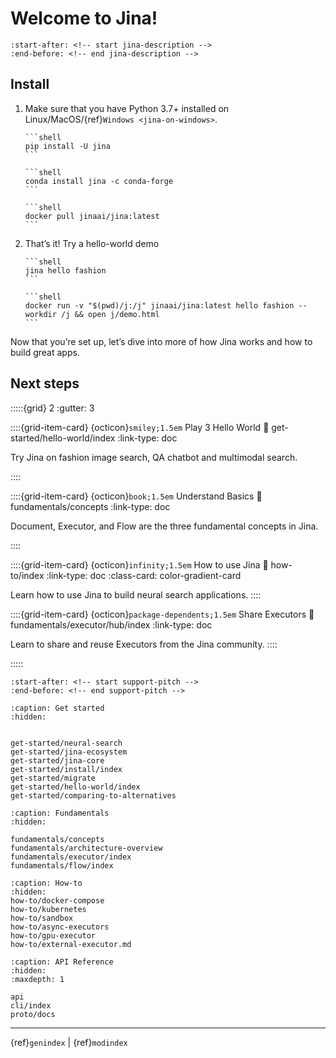 # Welcome to Jina!

```{include} ../README.md
:start-after: <!-- start jina-description -->
:end-before: <!-- end jina-description -->
```

## Install

1. Make sure that you have Python 3.7+ installed on Linux/MacOS/{ref}`Windows <jina-on-windows>`.

    ````{tab} via PyPI
    ```shell
    pip install -U jina
    ```
    ````
    ````{tab} via Conda
    ```shell
    conda install jina -c conda-forge
    ```
    ````
    ````{tab} via Docker
    ```shell
    docker pull jinaai/jina:latest
    ```
    ````

2. That’s it! Try a hello-world demo
   ````{tab} Run natively
   ```shell
   jina hello fashion
   ```
   ````
   ````{tab} Run in Docker
   ```shell
   docker run -v "$(pwd)/j:/j" jinaai/jina:latest hello fashion --workdir /j && open j/demo.html
   ```
   ````

Now that you’re set up, let’s dive into more of how Jina works and how to build great apps.

## Next steps

:::::{grid} 2
:gutter: 3


::::{grid-item-card} {octicon}`smiley;1.5em` Play 3 Hello World
:link: get-started/hello-world/index
:link-type: doc

Try Jina on fashion image search, QA chatbot and multimodal search.

::::

::::{grid-item-card} {octicon}`book;1.5em` Understand Basics
:link: fundamentals/concepts
:link-type: doc

Document, Executor, and Flow are the three fundamental concepts in Jina.

::::

::::{grid-item-card} {octicon}`infinity;1.5em` How to use Jina
:link: how-to/index
:link-type: doc
:class-card: color-gradient-card

Learn how to use Jina to build neural search applications.
::::

::::{grid-item-card} {octicon}`package-dependents;1.5em` Share Executors
:link: fundamentals/executor/hub/index
:link-type: doc

Learn to share and reuse Executors from the Jina community.
::::


:::::

```{include} ../README.md
:start-after: <!-- start support-pitch -->
:end-before: <!-- end support-pitch -->
```

```{toctree}
:caption: Get started
:hidden:


get-started/neural-search
get-started/jina-ecosystem
get-started/jina-core
get-started/install/index
get-started/migrate
get-started/hello-world/index
get-started/comparing-to-alternatives
```

```{toctree}
:caption: Fundamentals
:hidden:

fundamentals/concepts
fundamentals/architecture-overview
fundamentals/executor/index
fundamentals/flow/index
```

```{toctree}
:caption: How-to
:hidden:
how-to/docker-compose
how-to/kubernetes
how-to/sandbox
how-to/async-executors
how-to/gpu-executor
how-to/external-executor.md
```


```{toctree}
:caption: API Reference
:hidden:
:maxdepth: 1

api
cli/index
proto/docs
```


---
{ref}`genindex` | {ref}`modindex`

